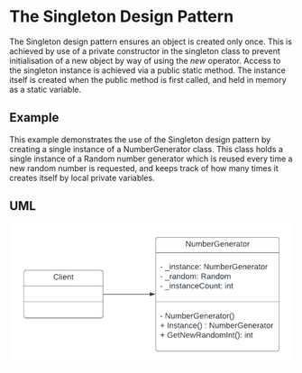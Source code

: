 # The Singleton Design Pattern
The Singleton design pattern ensures an object is created only once. This is achieved by use of a private constructor in the singleton class to prevent initialisation of a new object by way of using the *new* operator. Access to the singleton instance is achieved via a public static method. The instance itself is created when the public method is first called, and held in memory as a static variable.

## Example
This example demonstrates the use of the Singleton design pattern by creating a single instance of a NumberGenerator class. This class holds a single instance of a Random number generator which is reused every time a new random number is requested, and keeps track of how many times it creates itself by local private variables.

## UML
![View UML diagram](uml.png)

